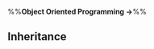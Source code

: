 <link rel="stylesheet" href="{{baseUrl}}/css/textbook.css">

<div class="website-content">

%%**Object Oriented Programming &rarr;**%%

## Inheritance

<div id="main">

<include src="basic/embed.md" />
<include src="overriding/embed.md" />
<include src="overloading/embed.md" />
<include src="interfaces/embed.md" />
<include src="abstractClasses/embed.md" />
<include src="dynamicAndStaticBinding/embed.md" />
<include src="substitutability/embed.md" />

</div>

</div>

